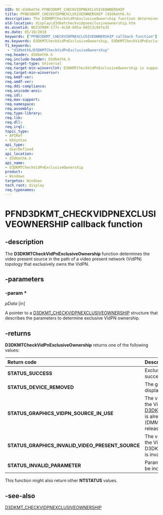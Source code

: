 ```yaml
---
UID: NC:d3dkmthk.PFND3DKMT_CHECKVIDPNEXCLUSIVEOWNERSHIP
title: PFND3DKMT_CHECKVIDPNEXCLUSIVEOWNERSHIP (d3dkmthk.h)
description: The D3DKMTCheckVidPnExclusiveOwnership function determines the video present source in the path of a video present network (VidPN) topology that exclusively owns the VidPN.
old-location: display\d3dkmtcheckvidpnexclusiveownership.htm
ms.assetid: 06333989-177c-4c58-b95a-60313c04fe35
ms.date: 05/10/2018
keywords: ["PFND3DKMT_CHECKVIDPNEXCLUSIVEOWNERSHIP callback function"]
ms.keywords: D3DKMTCheckVidPnExclusiveOwnership, D3DKMTCheckVidPnExclusiveOwnership callback function [Display Devices], OpenGL_Functions_edc90d51-f7e4-4bb5-be24-1a32b9fb4461.xml, PFND3DKMT_CHECKVIDPNEXCLUSIVEOWNERSHIP, PFND3DKMT_CHECKVIDPNEXCLUSIVEOWNERSHIP callback, d3dkmthk/D3DKMTCheckVidPnExclusiveOwnership, display.d3dkmtcheckvidpnexclusiveownership
f1_keywords:
 - "d3dkmthk/D3DKMTCheckVidPnExclusiveOwnership"
req.header: d3dkmthk.h
req.include-header: D3dkmthk.h
req.target-type: Universal
req.target-min-winverclnt: D3DKMTCheckVidPnExclusiveOwnership is supported beginning with the Windows 7 operating system.
req.target-min-winversvr: 
req.kmdf-ver: 
req.umdf-ver: 
req.ddi-compliance: 
req.unicode-ansi: 
req.idl: 
req.max-support: 
req.namespace: 
req.assembly: 
req.type-library: 
req.lib: 
req.dll: 
req.irql: 
topic_type:
- APIRef
- kbSyntax
api_type:
- UserDefined
api_location:
- d3dkmthk.h
api_name:
- D3DKMTCheckVidPnExclusiveOwnership
product:
- Windows
targetos: Windows
tech.root: display
req.typenames: 
---
```


# PFND3DKMT_CHECKVIDPNEXCLUSIVEOWNERSHIP callback function


## -description


The <b>D3DKMTCheckVidPnExclusiveOwnership</b> function determines the video present source in the path of a video present network (VidPN) topology that exclusively owns the VidPN. 

## -parameters

### -param *

*pData* [in]

A pointer to a <a href="https://docs.microsoft.com/windows-hardware/drivers/ddi/d3dkmthk/ns-d3dkmthk-_d3dkmt_checkvidpnexclusiveownership">D3DKMT_CHECKVIDPNEXCLUSIVEOWNERSHIP</a> structure that describes the parameters to determine exclusive VidPN ownership. 


## -returns

<b>D3DKMTCheckVidPnExclusiveOwnership</b> returns one of the following values:

| **Return code** | **Description** | 
|:--|:--|
| **STATUS_SUCCESS** | Exclusive ownership of the VidPN was successfully determined. | 
| **STATUS_DEVICE_REMOVED** | The graphics adapter was stopped or the display device was reset. | 
| **STATUS_GRAPHICS_VIDPN_SOURCE_IN_USE** | The video present source that is identified by the VidPnSourceId member of [D3DKMT_CHECKVIDPNEXCLUSIVEOWNERSHIP](https://docs.microsoft.com/windows-hardware/drivers/ddi/d3dkmthk/ns-d3dkmthk-_d3dkmt_checkvidpnexclusiveownership) is already owned by a display mode manager (DMM) client and cannot be used until the client releases the video present source. | 
| **STATUS_GRAPHICS_INVALID_VIDEO_PRESENT_SOURCE** | The video present source that is identified by the VidPnSourceId member of D3DKMT_CHECKVIDPNEXCLUSIVEOWNERSHIP is invalid. | 
| **STATUS_INVALID_PARAMETER** | Parameters were validated and determined to be incorrect. | 

This function might also return other <b>NTSTATUS</b> values.


## -see-also




<a href="https://docs.microsoft.com/windows-hardware/drivers/ddi/d3dkmthk/ns-d3dkmthk-_d3dkmt_checkvidpnexclusiveownership">D3DKMT_CHECKVIDPNEXCLUSIVEOWNERSHIP</a>
 

 

